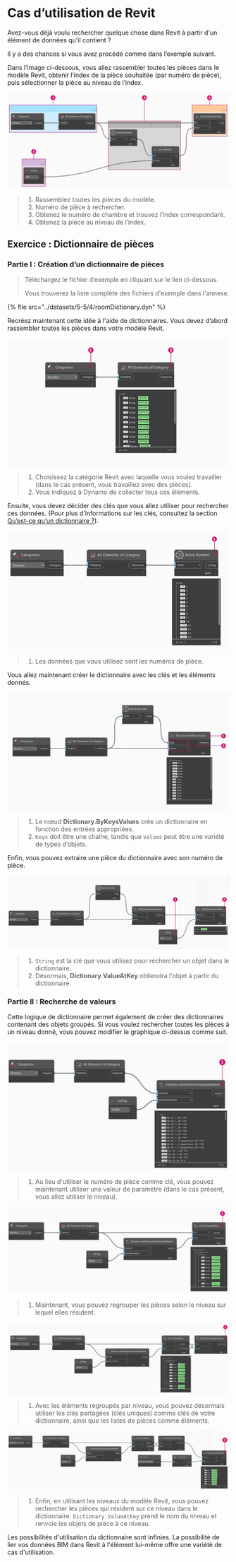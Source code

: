 # Cas d’utilisation de Revit

Avez-vous déjà voulu rechercher quelque chose dans Revit à partir d'un élément de données qu'il contient ?

Il y a des chances si vous avez procédé comme dans l’exemple suivant.

Dans l’image ci-dessous, vous allez rassembler toutes les pièces dans le modèle Revit, obtenir l’index de la pièce souhaitée (par numéro de pièce), puis sélectionner la pièce au niveau de l’index.

![](<../images/5-5/4/dictionary - collect room in revit model.jpg>)

> 1. Rassemblez toutes les pièces du modèle.
> 2. Numéro de pièce à rechercher.
> 3. Obtenez le numéro de chambre et trouvez l’index correspondant.
> 4. Obtenez la pièce au niveau de l’index.

## Exercice : Dictionnaire de pièces

### Partie I : Création d’un dictionnaire de pièces

> Téléchargez le fichier d’exemple en cliquant sur le lien ci-dessous.
>
> Vous trouverez la liste complète des fichiers d'exemple dans l'annexe.

{% file src="../datasets/5-5/4/roomDictionary.dyn" %}

Recréez maintenant cette idée à l'aide de dictionnaires. Vous devez d’abord rassembler toutes les pièces dans votre modèle Revit.

![](<../images/5-5/4/dictionary - exercise I - 01.jpg>)

> 1. Choisissez la catégorie Revit avec laquelle vous voulez travailler (dans le cas présent, vous travaillez avec des pièces).
> 2. Vous indiquez à Dynamo de collecter tous ces éléments.

Ensuite, vous devez décider des clés que vous allez utiliser pour rechercher ces données. (Pour plus d’informations sur les clés, consultez la section [Qu’est-ce qu’un dictionnaire ?](9-1\_what-is-a-dictionary.md)).

![](<../images/5-5/4/dictionary - exercise I - 02.jpg>)

> 1. Les données que vous utilisez sont les numéros de pièce.

Vous allez maintenant créer le dictionnaire avec les clés et les éléments donnés.

![](<../images/5-5/4/dictionary - exercise I - 03.jpg>)

> 1. Le nœud **Dictionary.ByKeysValues** crée un dictionnaire en fonction des entrées appropriées.
> 2. `Keys` doit être une chaîne, tandis que `values` peut être une variété de types d’objets.

Enfin, vous pouvez extraire une pièce du dictionnaire avec son numéro de pièce.

![](<../images/5-5/4/dictionary - exercise I - 04.jpg>)

> 1. `String` est la clé que vous utilisez pour rechercher un objet dans le dictionnaire.
> 2. Désormais, **Dictionary.ValueAtKey** obtiendra l'objet à partir du dictionnaire.

### Partie II : Recherche de valeurs

Cette logique de dictionnaire permet également de créer des dictionnaires contenant des objets groupés. Si vous voulez rechercher toutes les pièces à un niveau donné, vous pouvez modifier le graphique ci-dessus comme suit.

![](<../images/5-5/4/dictionary - exercise II - 01.jpg>)

> 1. Au lieu d'utiliser le numéro de pièce comme clé, vous pouvez maintenant utiliser une valeur de paramètre (dans le cas présent, vous allez utiliser le niveau).

![](<../images/5-5/4/dictionary - exercise II - 02.jpg>)

> 1. Maintenant, vous pouvez regrouper les pièces selon le niveau sur lequel elles résident.

![](<../images/5-5/4/dictionary - exercise II - 03.jpg>)

> 1. Avec les éléments regroupés par niveau, vous pouvez désormais utiliser les clés partagées (clés uniques) comme clés de votre dictionnaire, ainsi que les listes de pièces comme éléments.

![](<../images/5-5/4/dictionary - exercise II - 04.jpg>)

> 1. Enfin, en utilisant les niveaux du modèle Revit, vous pouvez rechercher les pièces qui résident sur ce niveau dans le dictionnaire. `Dictionary.ValueAtKey` prend le nom du niveau et renvoie les objets de pièce à ce niveau.

Les possibilités d'utilisation du dictionnaire sont infinies. La possibilité de lier vos données BIM dans Revit à l'élément lui-même offre une variété de cas d'utilisation.
